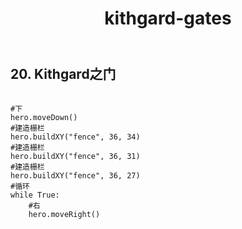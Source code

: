 ﻿---
layout: default
title: kithgard-gates
---
## 20. Kithgard之门
```

#下
hero.moveDown()
#建造栅栏
hero.buildXY("fence", 36, 34)
#建造栅栏
hero.buildXY("fence", 36, 31)
#建造栅栏
hero.buildXY("fence", 36, 27)
#循环
while True:
    #右
    hero.moveRight()

```
